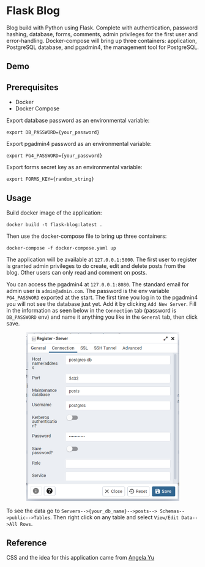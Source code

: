 # Flask Blog

Blog build with Python using Flask. Complete with authentication, password hashing, database, forms, comments, admin privileges for the first user and error-handling. Docker-compose will bring up three containers: application, PostgreSQL database, and pgadmin4, the management tool for PostgreSQL.

## Demo



## Prerequisites
* Docker
* Docker Compose

Export database password as an environmental variable:

```shell
export DB_PASSWORD={your_password}
```

Export pgadmin4 password as an environmental variable:

```shell
export PG4_PASSWORD={your_password}
```

Export forms secret key as an environmental variable:
```shell
export FORMS_KEY={random_string}
```

## Usage

Build docker image of the application:

```shell
docker build -t flask-blog:latest .
```

Then use the docker-compose file to bring up
three containers:
```shell
docker-compose -f docker-compose.yaml up
```

The application will be available at `127.0.0.1:5000`. 
The first user to register is granted admin privileges to
do create, edit and delete posts from the blog. Other users
can only read and comment on posts. 

You can access the pgadmin4 at `127.0.0.1:8080`. The standard
email for admin user is `admin@admin.com`. The password 
is the env variable `PG4_PASSWORD` exported at the start.
The first time you log in to the pgadmin4 you will not see
the database just yet. Add it by clicking `Add New Server`.
Fill in the information as seen below in the `Connection` tab
(password is `DB_PASSWORD` env) and
name it anything you like in the `General` tab, then click save.

<div style="text-align: center">
<img src="images/img.png" alt="drawing" width="400"/>
</div>

To see the data go to `Servers-->{your_db_name}-->posts-->
Schemas-->public-->Tables`. Then right click on any table and
select `View/Edit Data-->All Rows`.

## Reference

CSS and the idea for this application came from [Angela Yu](https://github.com/angelabauer)





